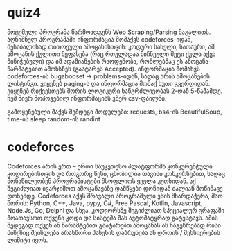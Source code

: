 # quiz4
  მოცემული პროგრამა წარმოადგენს Web Scraping/Parsing მაგალითს. აღნიშნულ პროგრამაში ინფორმაცია მომაქვს codeforces-იდან, შესაბალისად
თითოეული ამოცანისთვის: კოდური სახელი, სათაური, ამ ამოცანის ქულითი შეფასება (რაც რთულადაა მიჩნეული მეტი ქულა აქვს მინიჭებული)
და იმ ადამიანების რაოდენობა, რომლებმაც ეს ამოცანა წარმატებით ამოხსნეს (გაატარეს Accepted). 
  ინფორმაცია მომახვს codeforces-ის bugabooset -> problems-იდან, სადაც არის ამოცანების ლისტინგი. ვიყენებ paging-ს და ინფორმაცია მომაქ
ხუთი გვერდიდან. ვიყენებ რიქვესთებს შორის ლოგიკური ხანგრძლივობას 2-დან 5-წამამდე. ჩემ მიერ მოპოვებილ ინფორმაციას ვწერ csv-ფაილში.

გამოყენებული მაქვს შემდეგი მოდულები: requests, bs4-ის BeautifulSoup, time-ის sleep
random-ის randint

# codeforces
  Codeforces არის ერთ – ერთი საუკეთესო პლატფორმა კონკურენტული კოდირებისთვის და როგორც წესი, ცნობილია თავისი  კონკურსებით,
სადაც მონაწილეობენ პროგრამისტები მსოფლიოს ყველა კუთხიდან. აქ შეგიძლიათ ივარჯიშოთ ამოცანაებზე დამწყები დონიდან ძალიან მოწინავე დონემდე.
Codeforces აქვს მრავალი პროგრამული ენის მხარდაჭერა, მათ შორის: Python, C++, Java, pypy, C#, Free Pascal, Kotlin, Javascript, Node.Js, Go, Delphi და სხვა.
კოდვორსზე შეგიძლიათ სპეციალურ გრაფაში მოათავსოთ თქვენი კოდი და სისტემა მას ავტომატყრად გატესტავს. ამის შედეგად თქვენ ან წარამტებით გაატარებთ ამოცანას ას ჩაგეწრებად
რისი მიზეზიც შეიზლება არასწორი პასუხის დაბრუნება ან დროის / მეხსიერების ლიმიტი იყოს.
